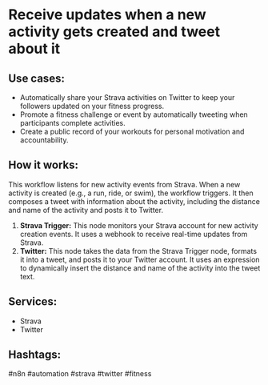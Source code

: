 # Receive updates when a new activity gets created and tweet about it

## Use cases:
- Automatically share your Strava activities on Twitter to keep your followers updated on your fitness progress.
- Promote a fitness challenge or event by automatically tweeting when participants complete activities.
- Create a public record of your workouts for personal motivation and accountability.

## How it works:
This workflow listens for new activity events from Strava. When a new activity is created (e.g., a run, ride, or swim), the workflow triggers. It then composes a tweet with information about the activity, including the distance and name of the activity and posts it to Twitter.

1.  **Strava Trigger:** This node monitors your Strava account for new activity creation events.  It uses a webhook to receive real-time updates from Strava.
2.  **Twitter:** This node takes the data from the Strava Trigger node, formats it into a tweet, and posts it to your Twitter account. It uses an expression to dynamically insert the distance and name of the activity into the tweet text.

## Services:
-   Strava
-   Twitter

## Hashtags:
#n8n #automation #strava #twitter #fitness

